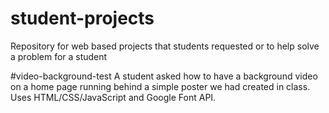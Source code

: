# student-projects
Repository for web based projects that students requested or to help solve a problem for a student

#video-background-test
A student asked how to have a background video on a home page running behind a simple poster we had created in class. Uses HTML/CSS/JavaScript and Google Font API.
